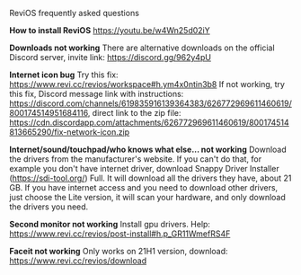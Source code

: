 ReviOS frequently asked questions

**How to install ReviOS**
https://youtu.be/w4Wn25d02iY


**Downloads not working**
There are alternative downloads on the official Discord server, invite link: https://discord.gg/962y4pU



**Internet icon bug**
Try this fix: https://www.revi.cc/revios/workspace#h.ym4x0ntin3b8
If not working, try this fix, Discord message link with instructions: https://discord.com/channels/619835916139364383/626772969611460619/800174514951684116, direct link to the zip file: https://cdn.discordapp.com/attachments/626772969611460619/800174514813665290/fix-network-icon.zip



**Internet/sound/touchpad/who knows what else... not working**
Download the drivers from the manufacturer's website.
If you can't do that, for example you don't have internet driver, download Snappy Driver Installer (https://sdi-tool.org/) Full. It will download all the drivers they have, about 21 GB. If you have internet access and you need to download other drivers, just choose the Lite version, it will scan your hardware, and only download the drivers you need.



**Second monitor not working**
Install gpu drivers. Help: https://www.revi.cc/revios/post-install#h.p_GR11WmefRS4F



**Faceit not working**
Only works on 21H1 version, download: https://www.revi.cc/revios/download
